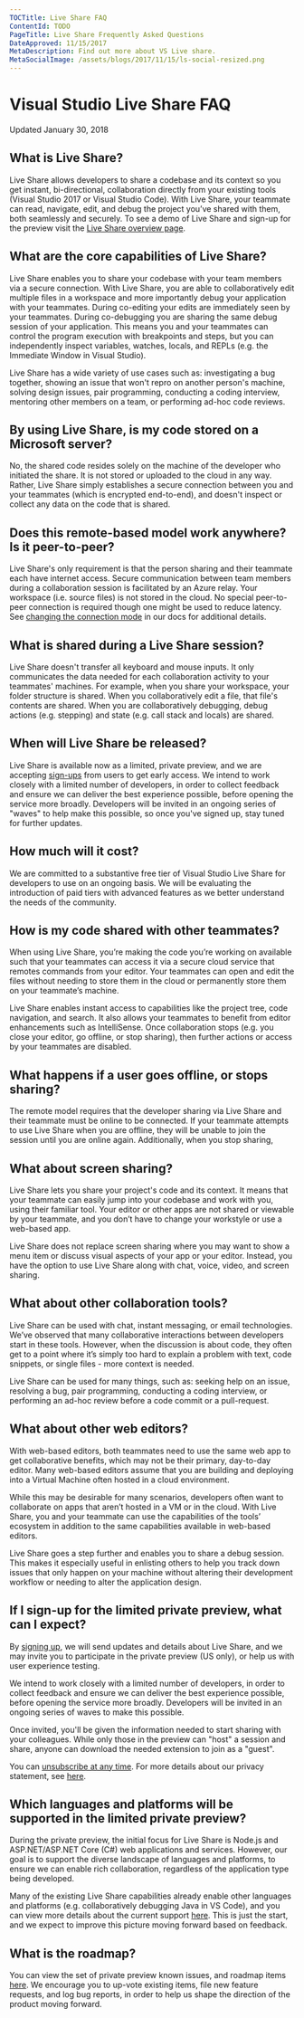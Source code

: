 ```yaml
---
TOCTitle: Live Share FAQ
ContentId: TODO
PageTitle: Live Share Frequently Asked Questions
DateApproved: 11/15/2017
MetaDescription: Find out more about VS Live share.
MetaSocialImage: /assets/blogs/2017/11/15/ls-social-resized.png
---
```


# Visual Studio Live Share FAQ
Updated January 30, 2018

## What is Live Share?
Live Share allows developers to share a codebase and its context so you get instant, bi-directional, collaboration directly from your existing tools (Visual Studio 2017 or Visual Studio Code). With Live Share, your teammate can read, navigate, edit, and debug the project you’ve shared with them, both seamlessly and securely.  To see a demo of Live Share and sign-up for the preview visit the [Live Share overview page](/visual-studio-live-share).

## What are the core capabilities of Live Share?
Live Share enables you to share your codebase with your team members via a secure connection. With Live Share, you are able to collaboratively edit multiple files in a workspace and more importantly debug your application with your teammates. During co-editing your edits are immediately seen by your teammates. During co-debugging you are sharing the same debug session of your application. This means you and your teammates can control the program execution with breakpoints and steps, but you can independently inspect variables, watches, locals, and REPLs (e.g. the Immediate Window in Visual Studio).

Live Share has a wide variety of use cases such as: investigating a bug together, showing an issue that won't repro on another person's machine, solving design issues, pair programming, conducting a coding interview, mentoring other members on a team, or performing ad-hoc code reviews.

## By using Live Share, is my code stored on a Microsoft server?
No, the shared code resides solely on the machine of the developer who initiated the share. It is not stored or uploaded to the cloud in any way. Rather, Live Share simply establishes a secure connection between you and your teammates (which is encrypted end-to-end), and doesn't inspect or collect any data on the code that is shared.

## Does this remote-based model work anywhere? Is it peer-to-peer?
Live Share's only requirement is that the person sharing and their teammate each have internet access. Secure communication between team members during a collaboration session is facilitated by an Azure relay. Your workspace (i.e. source files) is not stored in the cloud. No special peer-to-peer connection is required though one might be used to reduce latency. See [changing the connection mode](http://aka.ms/vsls-docs/connection-mode) in our docs for additional details.

## What is shared during a Live Share session?
Live Share doesn't transfer all keyboard and mouse inputs. It only communicates the data needed for each collaboration activity to your teammates' machines. For example, when you share your workspace, your folder structure is shared. When you collaboratively edit a file, that file's contents are shared. When you are collaboratively debugging, debug actions (e.g. stepping) and state (e.g. call stack and locals) are shared.

## When will Live Share be released?
Live Share is available now as a limited, private preview, and we are accepting [sign-ups](http://aka.ms/vsls-signup) from users to get early access. We intend to work closely with a limited number of developers, in order to collect feedback and ensure we can deliver the best experience possible, before opening the service more broadly. Developers will be invited in an ongoing series of "waves" to help make this possible, so once you've signed up, stay tuned for further updates.

## How much will it cost?
We are committed to a substantive free tier of Visual Studio Live Share for developers to use on an ongoing basis. We will be evaluating the introduction of paid tiers with advanced features as we better understand the needs of the community.

## How is my code shared with other teammates?
When using Live Share, you’re making the code you’re working on available such that your teammates can access it via a secure cloud service that remotes commands from your editor. Your teammates can open and edit the files without needing to store them in the cloud or permanently store them on your teammate’s machine.

Live Share enables instant access to capabilities like the project tree, code navigation, and search. It also allows your teammates to benefit from editor enhancements such as IntelliSense. Once collaboration stops (e.g. you close your editor, go offline, or stop sharing), then further actions or access by your teammates are disabled.

## What happens if a user goes offline, or stops sharing?
The remote model requires that the developer sharing via Live Share and their teammate must be online to be connected. If your teammate attempts to use Live Share when you are offline, they will be unable to join the session until you are online again. Additionally, when you stop sharing, 

## What about screen sharing?
Live Share lets you share your project's code and its context. It means that your teammate can easily jump into your codebase and work with you, using their familiar tool. Your editor or other apps are not shared or viewable by your teammate, and you don’t have to change your workstyle or use a web-based app.

Live Share does not replace screen sharing where you may want to show a menu item or discuss visual aspects of your app or your editor. Instead, you have the option to use Live Share along with chat, voice, video, and screen sharing.

## What about other collaboration tools?
Live Share can be used with chat, instant messaging, or email technologies. We’ve observed that many collaborative interactions between developers start in these tools. However, when the discussion is about code, they often get to a point where it’s simply too hard to explain a problem with text, code snippets, or single files - more context is needed.

Live Share can be used for many things, such as: seeking help on an issue, resolving a bug, pair programming, conducting a coding interview, or performing an ad-hoc review before a code commit or a pull-request.

## What about other web editors?
With web-based editors, both teammates need to use the same web app to get collaborative benefits, which may not be their primary, day-to-day editor. Many web-based editors assume that you are building and deploying into a Virtual Machine often hosted in a cloud environment.

While this may be desirable for many scenarios, developers often want to collaborate on apps that aren’t hosted in a VM or in the cloud.  With Live Share, you and your teammate can use the capabilities of the tools’ ecosystem in addition to the same capabilities available in web-based editors.

Live Share goes a step further and enables you to share a debug session.  This makes it especially useful in enlisting others to help you track down issues that only happen on your machine without altering their development workflow or needing to alter the application design.

## If I sign-up for the limited private preview, what can I expect?
By [signing up](http://aka.ms/vsls-signup), we will send updates and details about Live Share, and we may invite you to participate in the private preview (US only), or help us with user experience testing.

We intend to work closely with a limited number of developers, in order to collect feedback and ensure we can deliver the best experience possible, before opening the service more broadly. Developers will be invited in an ongoing series of waves to make this possible.

Once invited, you'll be given the information needed to start sharing with your colleagues. While only those in the preview can "host" a session and share,  anyone can download the needed extension to join as a "guest".

You can [unsubscribe at any time](https://aka.ms/vsls-unsubscribe). For more details about our privacy statement, see [here](https://aka.ms/vsls-privacy).

## Which languages and platforms will be supported in the limited private preview?
During the private preview, the initial focus for Live Share is Node.js and ASP.NET/ASP.NET Core (C#) web applications and services. However, our goal is to support the diverse landscape of languages and platforms, to ensure we can enable rich collaboration, regardless of the application type being developed.

Many of the existing Live Share capabilities already enable other languages and platforms (e.g. collaboratively debugging Java in VS Code), and you can view more details about the current support [here](http://aka.ms/vsls-docs/platform-support). This is just the start, and we expect to improve this picture moving forward based on feedback.

## What is the roadmap?
You can view the set of private preview known issues, and roadmap items [here](http://aka.ms/vsls-issues). We encourage you to up-vote existing items, file new feature requests, and log bug reports, in order to help us shape the direction of the product moving forward.
